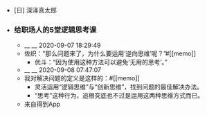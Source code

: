 - [日] 深泽真太郎
- ### 给职场人的5堂逻辑思考课
    - __ __ 2020-09-07 18:29:49
    - 佐织：“那么问题来了，为什么要运用‘逆向思维’呢？”#[[memo]]
        - 优斗：“因为使用这种方法可以避免‘无用的思考’。”
    - __ __ 2020-09-08 07:47:07
    - 我对解决问题的定义是这样的：#[[memo]]
        - 灵活运用“逻辑思维”与“创新思维”，找到问题的最佳解决办法。
        - “思考”这种行为，追根究底也不过是运用这两种思维方式而已。
    - 来自得到App
